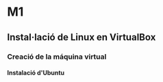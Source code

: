 # M1

## Instal·lació de Linux en VirtualBox

### Creació de la máquina virtual

#### Instalació d'Ubuntu
